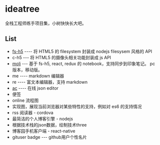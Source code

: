 # ideatree
全栈工程师练手项目集，小树快快长大吧。

## List
* [fs-h5](https://github.com/wangpin34/fs-h5) ---- 将 HTML5 的 filesystem 封装成 nodejs filesysem 风格的 API
* c-h5 --- 将 HTML5 的摄像头相关功能封装成 js API
* [moli](https://github.com/wangpin34/moli) --- 基于 fs-h5, react, redux 的 notebook，支持同步到印象笔记。 pc版本，移动版。
* me ---- markdown 编辑器
* re ---- 富文本编辑器，支持 markdown
* [ac](https://github.com/wangpin34/ac) ---- 在线 json editor
* 便签
* online 流程图
* 实现图，展现当前浏览器对某些特性的支持，例如对 es6 的支持情况
* rss 阅读器 - cordova
* 最简洁的个人博客引擎 - nodejs
* 根据技术栈的json数据，绘制技术three
* 博客园手机客户端 - react-native
* gituser badge --- github用户个性名片
